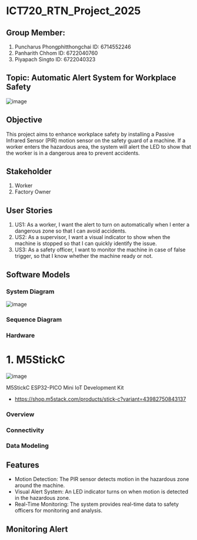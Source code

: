 # ICT720_RTN_Project_2025

## Group Member:                           
1. Puncharus Phongphitthongchai         ID: 6714552246
2. Panharith Chhom                      ID: 6722040760
3. Piyapach Singto                      ID: 6722040323

## Topic: Automatic Alert System for Workplace Safety  
![image](https://github.com/user-attachments/assets/7e7898b2-b2ad-42e5-b3d2-2c37618a84dd)


## Objective
This project aims to enhance workplace safety by installing a Passive Infrared Sensor (PIR) motion sensor on the safety guard of a machine. If a worker enters the hazardous area, the system will alert the LED to show that the worker is in a dangerous area  to prevent accidents.

## Stakeholder
1. Worker
2. Factory Owner
   
## User Stories
1. US1: As a worker, I want the alert to turn on automatically when I enter a dangerous zone so that I can avoid accidents.
3. US2: As a supervisor, I want a visual indicator to show when the machine is stopped so that I can quickly identify the issue.
4. US3: As a safety officer, I want to monitor the machine in case of false trigger, so that I know whether the machine ready or not.

## Software Models
### System Diagram 
![image](https://github.com/user-attachments/assets/213c97a6-a290-46cf-ba8e-db96a8d0d225)

### Sequence Diagram

### Hardware

# 1. M5StickC
![image](https://github.com/user-attachments/assets/7f0985f2-6643-460d-b90f-8aaab5665339)

M5StickC ESP32-PICO Mini IoT Development Kit
  - https://shop.m5stack.com/products/stick-c?variant=43982750843137

### Overview

### Connectivity

### Data Modeling

## Features
- Motion Detection: The PIR sensor detects motion in the hazardous zone around the machine.
- Visual Alert System: An LED indicator turns on when motion is detected in the hazardous zone.
- Real-Time Monitoring: The system provides real-time data to safety officers for monitoring and analysis.

## Monitoring Alert




